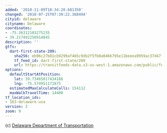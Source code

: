 ```yaml
---
added: '2010-11-09T18:34:28.681350'
changed: '2018-07-25T07:39:22.368494'
cityid: delaware
cityname: Delaware
coordinates:
- -75.36312103275235
- 39.217492258914845
description: ''
gtfs:
  dart-first-state-209:
    sha256: eb96c27b81cb9299af465c9db2f5fb0a0466795e11beeea9959ac37d47ffa510
    tf_feed_id: dart-first-state/209
    url: https://transitfeeds-data.s3-us-west-1.amazonaws.com/public/feeds/dart-first-state/209/20180630/gtfs.zip
options:
  defaultStartAtPosition:
    lat: 39.73465017434186
    lng: -75.574951171875
  estimatedMaxCalculateCalls: 154112
  maxWalkTravelTime: 14400
tf_location_ids:
- 163-delaware-usa
version: 3
zoom: 9
---
```


(c) [Delaware Department of Transportation](http://www.dartfirststate.com/)
